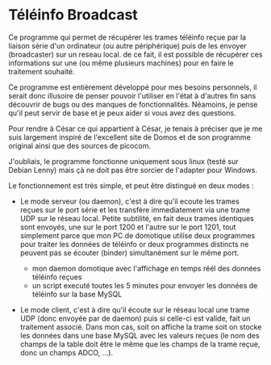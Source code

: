 Téléinfo Broadcast
==================


Ce programme qui permet de récupérer les trames téléinfo reçue par la liaison série d'un ordinateur (ou autre périphérique) puis de les envoyer (broadcaster) sur un reseau local. de ce fait, il est possible de récupérer ces informations sur une (ou même plusieurs machines) pour en faire le traitement souhaité.
 
Ce programme est entièrement développé pour mes besoins personnels, il serait donc illusoire de penser pouvoir l'utiliser en l'état à d'autres fin sans découvrir de bugs ou des manques de fonctionnalités. Néamoins, je pense qu'il peut servir de base et je peux aider si vous avez des questions.
 
Pour rendre à César ce qui appartient à César, je tenais à préciser que je me suis largement inspiré de l'excellent site de Domos et de son programme original ainsi que des sources de picocom.
 
J'oubliais, le programme fonctionne uniquement sous linux (testé sur Debian Lenny) mais çà ne doit pas être sorcier de l'adapter pour Windows.
 
Le fonctionnement est très simple, et peut être distingué en deux modes :
  - Le mode serveur (ou daemon), c'est à dire qu'il ecoute les trames reçues sur le port série et les transfère immediatement via une trame UDP sur le réseau local. Petite subtilité, en fait deux trames identiques sont envoyés, une sur le port 1200 et l'autre sur le port 1201, tout simplement parce que mon PC de domotique utilise deux programmes pour traiter les données de téléinfo or deux programmes distincts ne peuvent pas se écouter (binder) simultanément sur le même port.
      - mon daemon domotique avec l'affichage en temps réél des données téléinfo reçues
      - un script executé toutes les 5 minutes pour envoyer les données de téléinfo sur la base MySQL

 
  - Le mode client, c'est à dire qu'il écoute sur le réseau local une trame UDP (donc envoyée par de daemon) puis si celle-ci est valide, fait un traitement associé. Dans mon cas, soit on affiche la trame soit on stocke les données dans une base MySQL avec les valeurs reçues (le nom des champs de la table doit être le même que les champs de la trame reçue, donc un champs ADCO, …).
